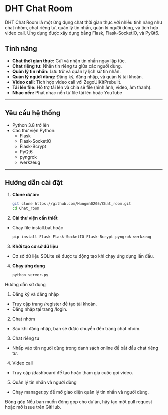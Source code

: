 # DHT Chat Room

DHT Chat Room là một ứng dụng chat thời gian thực với nhiều tính năng như chat nhóm, chat riêng tư, quản lý tin nhắn, quản lý người dùng, và tích hợp video call. Ứng dụng được xây dựng bằng Flask, Flask-SocketIO, và PyQt6.

## **Tính năng**
- **Chat thời gian thực:** Gửi và nhận tin nhắn ngay lập tức.
- **Chat riêng tư:** Nhắn tin riêng tư giữa các người dùng.
- **Quản lý tin nhắn:** Lưu trữ và quản lý lịch sử tin nhắn.
- **Quản lý người dùng:** Đăng ký, đăng nhập, và quản lý tài khoản.
- **Video call:** Tích hợp video call với ZegoUIKitPrebuilt.
- **Tải lên file:** Hỗ trợ tải lên và chia sẻ file (hình ảnh, video, âm thanh).
- **Nhạc nền:** Phát nhạc nền từ file tải lên hoặc YouTube

---

## **Yêu cầu hệ thống**
- Python 3.8 trở lên
- Các thư viện Python:
  - Flask
  - Flask-SocketIO
  - Flask-Bcrypt
  - PyQt6
  - pyngrok
  - werkzeug

---

## **Hướng dẫn cài đặt**
1. **Clone dự án:**
   ```bash
   git clone https://github.com/Hungmh0205/Chat_room.git
   cd Chat_room

2. **Cài thư viện cần thiết**
- Chạy file install.bat
  hoặc 
   ```bash
   pip install Flask Flask-SocketIO Flask-Bcrypt pyngrok werkzeug

3. **Khởi tạo cơ sở dữ liệu**
- Cơ sở dữ liệu SQLite sẽ được tự động tạo khi chạy ứng dụng lần đầu.

4. **Chạy ứng dụng**
   ```bash
   python server.py

Hướng dẫn sử dụng
1. Đăng ký và đăng nhập
- Truy cập trang /register để tạo tài khoản.
- Đăng nhập tại trang /login.
2. Chat nhóm
- Sau khi đăng nhập, bạn sẽ được chuyển đến trang chat nhóm.
3. Chat riêng tư
- Nhấp vào tên người dùng trong danh sách online để bắt đầu chat riêng tư.
4. Video call
- Truy cập /dashboard để tạo hoặc tham gia cuộc gọi video.
5. Quản lý tin nhắn và người dùng
- Chạy manager.py để mở giao diện quản lý tin nhắn và người dùng.

Đóng góp
Nếu bạn muốn đóng góp cho dự án, hãy tạo một pull request hoặc mở issue trên GitHub.

